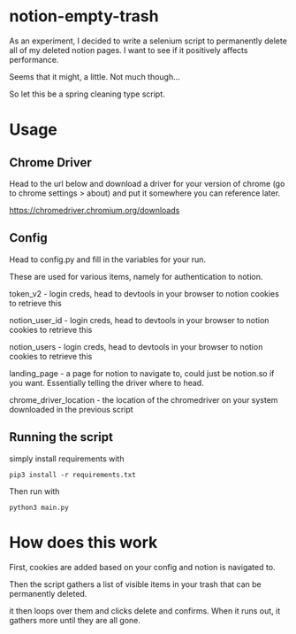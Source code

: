 # notion-empty-trash
As an experiment, I decided to write a selenium script to permanently delete all of my deleted notion pages. I want to see if 
it positively affects performance.

Seems that it might, a little. Not much though...

So let this be a spring cleaning type script.

# Usage
## Chrome Driver
Head to the url below and download a driver for your version of chrome (go to chrome settings > about) and put it somewhere you can reference later.

https://chromedriver.chromium.org/downloads

## Config
Head to config.py and fill in the variables for your run.

These are used for various items, namely for authentication to notion.

token_v2 - login creds, head to devtools in your browser to notion cookies to retrieve this

notion_user_id - login creds, head to devtools in your browser to notion cookies to retrieve this

notion_users - login creds, head to devtools in your browser to notion cookies to retrieve this

landing_page - a page for notion to navigate to, could just be notion.so if you want. Essentially telling the driver 
where to head.

chrome_driver_location - the location of the chromedriver on your system downloaded in the previous script

## Running the script

simply install requirements with 

`pip3 install -r requirements.txt`

Then run with 

`python3 main.py`

# How does this work
First, cookies are added based on your config and notion is navigated to.

Then the script gathers a list of visible items in your trash that can be permanently deleted.

it then loops over them and clicks delete and confirms. When it runs out, it gathers more until they are all gone.